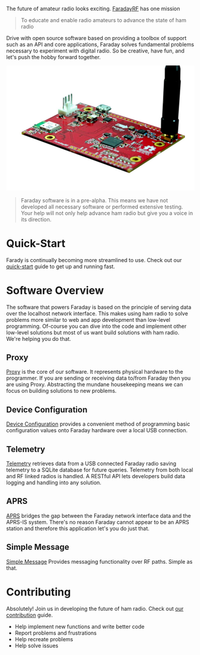 The future of amateur radio looks exciting. [FaradayRF](https://www.faradayrf.com) has one mission
>To educate and enable radio amateurs to advance the state of ham radio

Drive with open source software based on providing a toolbox of support such as an API and core applications, Faraday solves fundamental problems necessary to experiment with digital radio. So be creative, have fun, and let's push the hobby forward together.

![Faraday Rev D1 radio](images/FaradayRevD1AntAngle_1500w_MedRes.jpg)

> Faraday software is in a pre-alpha. This means we have not developed all necessary software or performed extensive testing. Your help will not only help advance ham radio but give you a voice in its direction.

# Quick-Start
Farady is continually becoming more streamlined to use. Check out our [quick-start](Tutorials/start) guide to get up and running fast.

# Software Overview
The software that powers Faraday is based on the principle of serving data over the localhost network interface. This makes using ham radio to solve problems more similar to web and app development than low-level programming. Of-course you can dive into the code and implement other low-level solutions but most of us want build solutions with ham radio. We're helping you do that.

## Proxy
[Proxy](proxy/) is the core of our software. It represents physical hardware to the programmer. If you are sending or receiving data to/from Faraday then you are using Proxy. Abstracting the mundane housekeeping means we can focus on building solutions to new problems.

## Device Configuration
[Device Configuration](Applications/deviceconfiguration) provides a convenient method of programming basic configuration values onto Faraday hardware over a local USB connection.

## Telemetry
[Telemetry](Applications/Telemetry/) retrieves data from a USB connected Faraday radio saving telemetry to a SQLite database for future queries. Telemetry from both local and RF linked radios is handled. A RESTful API lets developers build data logging and handling into any solution.

## APRS
[APRS](Applications/APRS) bridges the gap between the Faraday network interface data and the APRS-IS system. There's no reason Faraday cannot appear to be an APRS station and therefore this application let's you do just that.

## Simple Message
[Simple Message](Applications/simplemessage) Provides messaging functionality over RF paths. Simple as that.

# Contributing
Absolutely! Join us in developing the future of ham radio. Check out [our contribution](contributing.md) guide.
 * Help implement new functions and write better code
 * Report problems and frustrations
 * Help recreate problems
 * Help solve issues